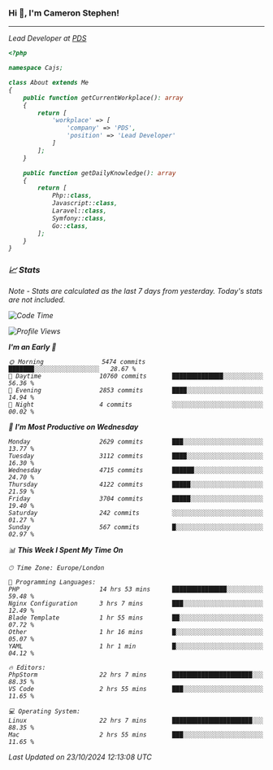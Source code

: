 ### Hi 👋, I'm Cameron Stephen!
<hr>
<p><em>Lead Developer at <a href="https://prindatasolutions.co.uk">PDS</a></p>


```php
<?php

namespace Cajs;

class About extends Me
{
    public function getCurrentWorkplace(): array
    {
        return [
            'workplace' => [
                'company' => 'PDS',
                'position' => 'Lead Developer'
            ]
        ];
    }

    public function getDailyKnowledge(): array
    {
        return [
            Php::class,
            Javascript::class,
            Laravel::class,
            Symfony::class,
            Go::class,
        ];
    }
}
```

### 📈 Stats
<p><em>Note - Stats are calculated as the last 7 days from yesterday. Today's stats are not included.</em></p>


<!--START_SECTION:waka-->
![Code Time](http://img.shields.io/badge/Code%20Time-4%2C032%20hrs%2049%20mins-blue)

![Profile Views](http://img.shields.io/badge/Profile%20Views-0-blue)

**I'm an Early 🐤** 

```text
🌞 Morning                5474 commits        ███████░░░░░░░░░░░░░░░░░░   28.67 % 
🌆 Daytime                10760 commits       ██████████████░░░░░░░░░░░   56.36 % 
🌃 Evening                2853 commits        ████░░░░░░░░░░░░░░░░░░░░░   14.94 % 
🌙 Night                  4 commits           ░░░░░░░░░░░░░░░░░░░░░░░░░   00.02 % 
```
📅 **I'm Most Productive on Wednesday** 

```text
Monday                   2629 commits        ███░░░░░░░░░░░░░░░░░░░░░░   13.77 % 
Tuesday                  3112 commits        ████░░░░░░░░░░░░░░░░░░░░░   16.30 % 
Wednesday                4715 commits        ██████░░░░░░░░░░░░░░░░░░░   24.70 % 
Thursday                 4122 commits        █████░░░░░░░░░░░░░░░░░░░░   21.59 % 
Friday                   3704 commits        █████░░░░░░░░░░░░░░░░░░░░   19.40 % 
Saturday                 242 commits         ░░░░░░░░░░░░░░░░░░░░░░░░░   01.27 % 
Sunday                   567 commits         █░░░░░░░░░░░░░░░░░░░░░░░░   02.97 % 
```


📊 **This Week I Spent My Time On** 

```text
🕑︎ Time Zone: Europe/London

💬 Programming Languages: 
PHP                      14 hrs 53 mins      ███████████████░░░░░░░░░░   59.48 % 
Nginx Configuration      3 hrs 7 mins        ███░░░░░░░░░░░░░░░░░░░░░░   12.49 % 
Blade Template           1 hr 55 mins        ██░░░░░░░░░░░░░░░░░░░░░░░   07.72 % 
Other                    1 hr 16 mins        █░░░░░░░░░░░░░░░░░░░░░░░░   05.07 % 
YAML                     1 hr 1 min          █░░░░░░░░░░░░░░░░░░░░░░░░   04.12 % 

🔥 Editors: 
PhpStorm                 22 hrs 7 mins       ██████████████████████░░░   88.35 % 
VS Code                  2 hrs 55 mins       ███░░░░░░░░░░░░░░░░░░░░░░   11.65 % 

💻 Operating System: 
Linux                    22 hrs 7 mins       ██████████████████████░░░   88.35 % 
Mac                      2 hrs 55 mins       ███░░░░░░░░░░░░░░░░░░░░░░   11.65 % 
```


 Last Updated on 23/10/2024 12:13:08 UTC
<!--END_SECTION:waka-->
